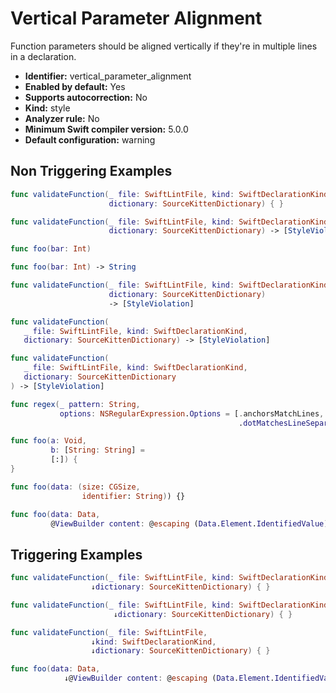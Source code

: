 # Vertical Parameter Alignment

Function parameters should be aligned vertically if they're in multiple lines in a declaration.

* **Identifier:** vertical_parameter_alignment
* **Enabled by default:** Yes
* **Supports autocorrection:** No
* **Kind:** style
* **Analyzer rule:** No
* **Minimum Swift compiler version:** 5.0.0
* **Default configuration:** warning

## Non Triggering Examples

```swift
func validateFunction(_ file: SwiftLintFile, kind: SwiftDeclarationKind,
                      dictionary: SourceKittenDictionary) { }
```

```swift
func validateFunction(_ file: SwiftLintFile, kind: SwiftDeclarationKind,
                      dictionary: SourceKittenDictionary) -> [StyleViolation]
```

```swift
func foo(bar: Int)
```

```swift
func foo(bar: Int) -> String
```

```swift
func validateFunction(_ file: SwiftLintFile, kind: SwiftDeclarationKind,
                      dictionary: SourceKittenDictionary)
                      -> [StyleViolation]
```

```swift
func validateFunction(
   _ file: SwiftLintFile, kind: SwiftDeclarationKind,
   dictionary: SourceKittenDictionary) -> [StyleViolation]
```

```swift
func validateFunction(
   _ file: SwiftLintFile, kind: SwiftDeclarationKind,
   dictionary: SourceKittenDictionary
) -> [StyleViolation]
```

```swift
func regex(_ pattern: String,
           options: NSRegularExpression.Options = [.anchorsMatchLines,
                                                   .dotMatchesLineSeparators]) -> NSRegularExpression
```

```swift
func foo(a: Void,
         b: [String: String] =
         [:]) {
}
```

```swift
func foo(data: (size: CGSize,
                identifier: String)) {}
```

```swift
func foo(data: Data,
         @ViewBuilder content: @escaping (Data.Element.IdentifiedValue) -> Content) {}
```

## Triggering Examples

```swift
func validateFunction(_ file: SwiftLintFile, kind: SwiftDeclarationKind,
                  ↓dictionary: SourceKittenDictionary) { }
```

```swift
func validateFunction(_ file: SwiftLintFile, kind: SwiftDeclarationKind,
                       ↓dictionary: SourceKittenDictionary) { }
```

```swift
func validateFunction(_ file: SwiftLintFile,
                  ↓kind: SwiftDeclarationKind,
                  ↓dictionary: SourceKittenDictionary) { }
```

```swift
func foo(data: Data,
            ↓@ViewBuilder content: @escaping (Data.Element.IdentifiedValue) -> Content) {}
```